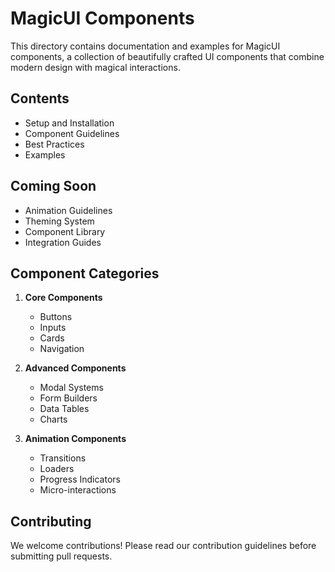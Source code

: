 # MagicUI Components

This directory contains documentation and examples for MagicUI components, a collection of beautifully crafted UI components that combine modern design with magical interactions.

## Contents

- Setup and Installation
- Component Guidelines
- Best Practices
- Examples

## Coming Soon

- Animation Guidelines
- Theming System
- Component Library
- Integration Guides

## Component Categories

1. **Core Components**
   - Buttons
   - Inputs
   - Cards
   - Navigation

2. **Advanced Components**
   - Modal Systems
   - Form Builders
   - Data Tables
   - Charts

3. **Animation Components**
   - Transitions
   - Loaders
   - Progress Indicators
   - Micro-interactions

## Contributing

We welcome contributions! Please read our contribution guidelines before submitting pull requests. 